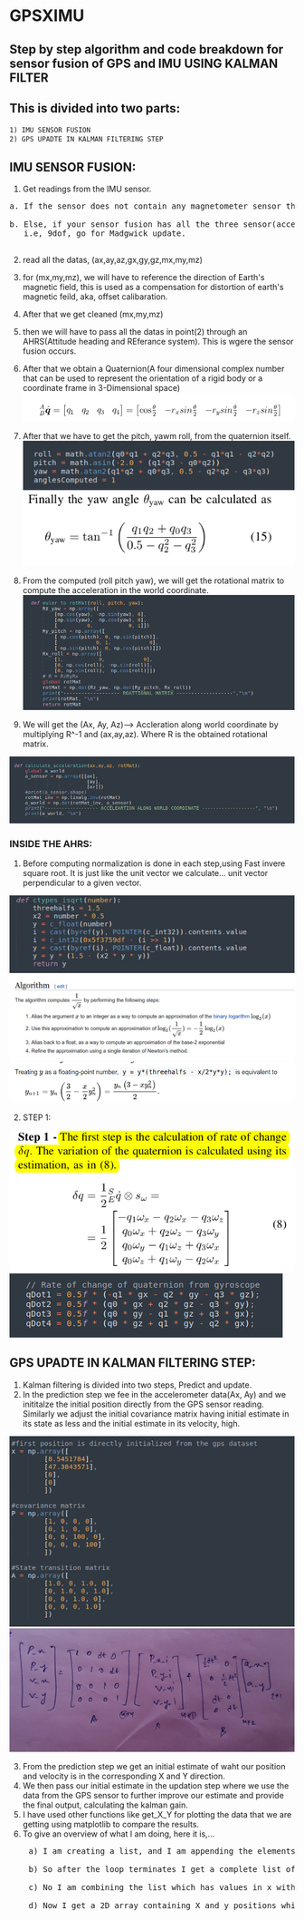# GPSXIMU
## Step by step algorithm and code breakdown for sensor fusion of GPS and IMU USING KALMAN FILTER

## This is divided into two parts:
	1) IMU SENSOR FUSION
	2) GPS UPADTE IN KALMAN FILTERING STEP

## IMU SENSOR FUSION:
1) Get readings from the IMU sensor.<br />
<pre>a. If the sensor does not contain any magnetometer sensor then go for normal IMU update(6dof).<br />
b. Else, if your sensor fusion has all the three sensor(accelerometer, gyroscope, magnetometer), 
   i.e, 9dof, go for Madgwick update.<br />
</pre>
2) read all the datas, (ax,ay,az,gx,gy,gz,mx,my,mz)

3) for (mx,my,mz), we will have to reference the direction of Earth's magnetic field, this is used as a compensation for distortion of earth's magnetic feild, aka, offset calibaration.
4) After that we get cleaned (mx,my,mz)
5) then we will have to pass all the datas in point(2) through an AHRS(Attitude heading and REferance system). This is wgere the sensor fusion occurs.
6) After that we obtain a Quaternion(A four dimensional complex number that can be used to represent the orientation of a rigid body or a coordinate frame in 3-Dimensional space)
![](images/quaternion.png)
7) After that we have to get the pitch, yawm roll, from the quaternion itself.
![](images/roll_pitch_yaw.png) 
![](images/yaw.png)
8) From the computed (roll pitch yaw), we will get the rotational matrix to compute the acceleration in the world coordinate.
![](images/rotational_matrix.png)
9) We will get the (Ax, Ay, Az)--> Accleration along world coordinate by multiplying R^-1 and (ax,ay,az). Where R is the obtained rotational matrix.

![](images/acc_world.png)

### INSIDE THE AHRS:
1) Before computing normalization is done in each step,using Fast invere square root. It is just like the unit vector we calculate... unit vector perpendicular to a given vector.

![](images/sqrt.png)
![](images/normalization.png)
![](images/newtons_method.png)

2) STEP 1: 

![](images/step_1.png)
![](images/1.png)

## GPS UPADTE IN KALMAN FILTERING STEP:

1) Kalman filtering is divided into two steps, Predict and update.
2) In the prediction step we fee in the accelerometer data(Ax, Ay) and we inititalze the initial position directly from the GPS sensor reading.
   Similarly we adjust the initial covariance matrix having initial estimate in its state as less and the initial estimate in its velocity, high.
   
![](images/predict_var.png)
![](images/equation.jpg)

3) From the prediction step we get an initial estimate of waht our position and velocity is in the corresponding X and Y direction.
4) We then pass our initial estimate in the updation step where we use the data from the GPS sensor to further improve our estimate and provide the final output, calculating the kalman gain.
5) I have used other functions like get_X_Y for plotting the data that we are getting using matplotlib to compare the results.
6) To give an overview of what I am doing, here it is,...<br /> 
<pre>
	a) I am creating a list, and I am appending the elements(lets say, position at x) to it.<br />
	b) So after the loop terminates I get a complete list of values.<br />
	c) No I am combining the list which has values in x with its corresponding values in y. Using np.stack along axis=1.<br />
	d) Now I get a 2D array containing X and y positions which I can plot easily.<br />   
</pre>
